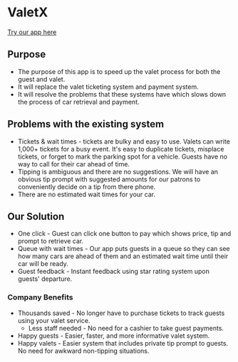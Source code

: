 # ValetX
[Try our app here](https://passportreactdemo.herokuapp.com/)


## Purpose
* The purpose of this app is to speed up the valet process for both the guest and valet.
* It will replace the valet ticketing system and payment system.
* It will resolve the problems that  these systems have which slows down the process of car retrieval and payment.

## Problems with the existing system
* Tickets & wait times - tickets are bulky and easy to use. Valets can write 1,000+ tickets for a busy event. It's easy to duplicate tickets, misplace tickets, or forget to mark the parking spot for a vehicle. Guests have no way to call for their car ahead of time. 
* Tipping is ambiguous and there are no suggestions. We will have an obvious tip prompt with suggested amounts for our patrons to conveniently decide on a tip from there phone. 
* There are no estimated wait times for your car. 

## Our Solution
* One click - Guest can click one button to pay which shows price, tip and prompt to retrieve car.
* Queue with wait times - Our app puts guests in a queue so they can see how many cars are ahead of them and an estimated wait time until their car will be ready.
* Guest feedback - Instant feedback using star rating system upon guests' departure.

### Company Benefits
* Thousands saved - No longer have to purchase tickets to track guests using your valet service.
    * Less staff needed - No need for a cashier to take guest payments.
* Happy guests - Easier, faster, and more informative valet system.  
* Happy valets - Easier system that includes private tip prompt to guests. No need for awkward non-tipping situations. 
